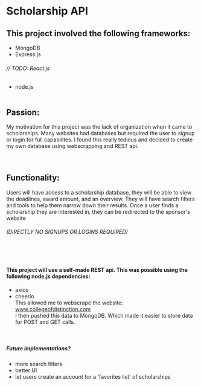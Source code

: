 # Scholarship API

## This project involved the following frameworks:
* MongoDB
* Express.js
###### // TODO: React.js
* node.js </br></br>

## Passion:
My motivation for this project was the lack of organization when it came to scholarships. Many websites had databases but required the user to signup or login for full capabilites. I found this really tedious and decided to create my own database using webscrapping and REST api. </br></br></br>


## Functionality:
Users will have access to a scholarship database, they will be able to view the deadlines, award amount, and an overview. They will have search filters and tools to help them narrow down their results. Once a user finds a scholarship they are interested in, they can be redirected to the sponsor's website 
###### (DIRECTLY NO SIGNUPS OR LOGINS REQUIRED) </br></br></br></br>

#### This project will use a self-made REST api. This was possible using the following node.js dependencies: 
* axios
* cheerio </br>
This allowed me to webscrape the website: www.collegeofdistinction.com </br> I then pushed this data to MongoDB. Which made it easier to store data for POST and GET calls. </br></br></br>


##### Future implementations?
* more search filters
* better UI
* let users create an account for a 'favorites list' of scholarships
